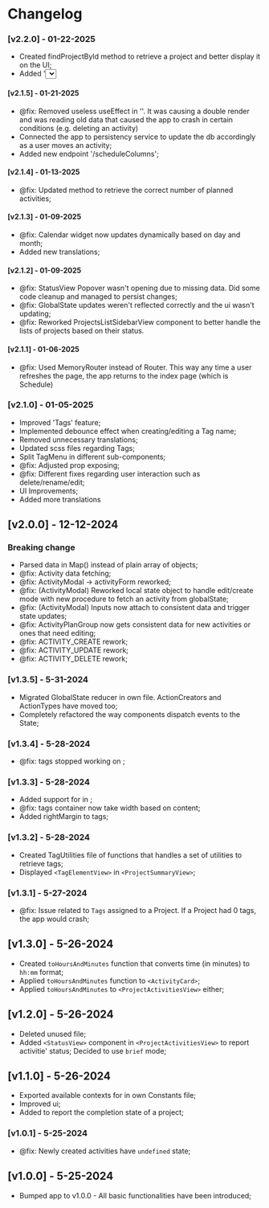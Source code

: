 # Changelog
### [v2.2.0] - 01-22-2025
- Created findProjectById method to retrieve a project and better display it on the UI;
- Added '<Select />' control field;
#### [v2.1.5] - 01-21-2025
- @fix: Removed useless useEffect in '<ScheduleColumn>'. It was causing a double render and was reading old data that caused the app to crash in certain conditions (e.g. deleting an activity)
- Connected the app to persistency service to update the db accordingly as a user moves an activity;
- Added new endpoint '/scheduleColumns';
#### [v2.1.4] - 01-13-2025
- @fix: Updated method to retrieve the correct number of planned activities;
#### [v2.1.3] - 01-09-2025
- @fix: Calendar widget now updates dynamically based on day and month; 
- Added new translations;
#### [v2.1.2] - 01-09-2025
- @fix: StatusView Popover wasn't opening due to missing data. Did some code cleanup and managed to persist changes;
- @fix: GlobalState updates weren't reflected correctly and the ui wasn't updating;
- @fix: Reworked ProjectsListSidebarView component to better handle the lists of projects based on their status.
#### [v2.1.1] - 01-06-2025
- @fix: Used MemoryRouter instead of Router. This way any time a user refreshes the page, the app returns to the index page (which is Schedule)
### [v2.1.0] - 01-05-2025
- Improved 'Tags' feature;
- Implemented debounce effect when creating/editing a Tag name;
- Removed unnecessary translations;
- Updated scss files regarding Tags;
- Split TagMenu in different sub-components;
- @fix: Adjusted prop exposing;
- @fix: Different fixes regarding user interaction such as delete/rename/edit;
- UI Improvements;
- Added more translations
## [v2.0.0] - 12-12-2024
### Breaking change
- Parsed data in Map() instead of plain array of objects;
- @fix: Activity data fetching;
- @fix: ActivityModal -> activityForm reworked;
- @fix: (ActivityModal) Reworked local state object to handle edit/create mode with new procedure to fetch an activity from globalState;
- @fix: (ActivityModal) Inputs now attach to consistent data and trigger state updates;
- @fix: ActivityPlanGroup now gets consistent data for new activities or ones that need editing;
- @fix: ACTIVITY_CREATE rework;
- @fix: ACTIVITY_UPDATE rework;
- @fix: ACTIVITY_DELETE rework;
### [v1.3.5] - 5-31-2024
- Migrated GlobalState reducer in own file. ActionCreators and ActionTypes have moved too;
- Completely refactored the way components dispatch events to the State;
### [v1.3.4] - 5-28-2024
- @fix: tags stopped working on <ActivityCard>;
### [v1.3.3] - 5-28-2024
- Added support for <TagElementView> in <ProjectActivitiesView>;
- @fix: tags container now take width based on content;
- Added rightMargin to tags;
### [v1.3.2] - 5-28-2024
- Created TagUtilities file of functions that handles a set of utilities to retrieve tags;
- Displayed `<TagElementView>` in `<ProjectSummaryView>`;
### [v1.3.1] - 5-27-2024
- @fix: Issue related to `Tags` assigned to a Project. If a Project had 0 tags, the app would crash;
## [v1.3.0] - 5-26-2024
- Created `toHoursAndMinutes` function that converts time (in minutes) to `hh:mm` format;
- Applied `toHoursAndMinutes` function to `<ActivityCard>`;
- Applied `toHoursAndMinutes` to `<ProjectActivitiesView>` either;
## [v1.2.0] - 5-26-2024
- Deleted unused file;
- Added `<StatusView>` component in `<ProjectActivitiesView>` to report activitie' status; Decided to use `brief` mode;
## [v1.1.0] - 5-26-2024
- Exported available contexts for <StatusView> in own Constants file;
- Improved <ProjectItemView> ui;
- Added <CircularProgress> to report the completion state of a project;
### [v1.0.1] - 5-25-2024
- @fix: Newly created activities have `undefined` state;
## [v1.0.0] - 5-25-2024
- Bumped app to v1.0.0 - All basic functionalities have been introduced;